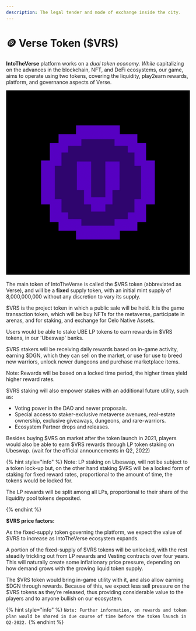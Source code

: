 ```yaml
---
description: The legal tender and mode of exchange inside the city.
---
```


# 🪙 Verse Token ($VRS)

**IntoTheVerse** platform works on a _dual token economy. While_ capitalizing on the advances in the blockchain, NFT, and DeFi ecosystems, our game, aims to operate using two tokens, covering the liquidity, play2earn rewards, platform, and governance aspects of Verse.

![](<../.gitbook/assets/CVRS Gif.gif>)



The main token of IntoTheVerse is called the $VRS token (abbreviated as Verse), and will be a **fixed** supply token, with an initial mint supply of 8,000,000,000 without any discretion to vary its supply.

$VRS is the project token in which a public sale will be held. It is the game transaction token, which will be buy NFTs for the metaverse, participate in arenas, and for staking, and exchange for Celo Native Assets.

Users would be able to stake UBE LP tokens to earn rewards in $VRS tokens, in our 'Ubeswap' banks.

$VRS stakers will be receiving daily rewards based on in-game activity, earning $DGN, which they can sell on the market, or use for use to breed new warriors, unlock newer dungeons and purchase marketplace items.

Note: Rewards will be based on a locked time period, the higher times yield higher reward rates.

$VRS staking will also empower stakes with an additional future utility, such as:

* Voting power in the DAO and newer proposals.
* Special access to staker-exclusive metaverse avenues, real-estate ownership, exclusive giveaways, dungeons, and rare-warriors.
* Ecosystem Partner drops and releases.

Besides buying $VRS on market after the token launch in 2021, players would also be able to earn $VRS rewards through LP token staking on Ubeswap. (wait for the official announcements in Q2, 2022)

{% hint style="info" %}
Note: LP staking on Ubeswap, will not be subject to a token lock-up but, on the other hand staking $VRS will be a locked form of staking for fixed reward rates, proportional to the amount of time, the tokens would be locked for.

The LP rewards will be split among all LPs, proportional to their share of the liquidity pool tokens deposited.


{% endhint %}

**$VRS price factors:**

As the fixed-supply token governing the platform, we expect the value of $VRS to increase as IntoTheVerse ecosystem expands.

A portion of the fixed-supply of $VRS tokens will be unlocked, with the rest steadily trickling out from LP rewards and Vesting contracts over four years.  This will naturally create some inflationary price pressure, depending on how demand grows with the growing liquid token supply.

The $VRS token would bring in-game utility with it, and also allow earning $DGN through rewards. Because of this, we expect less sell pressure on the $VRS tokens as they’re released, thus providing considerable value to the players and to anyone bullish on our ecosystem.

{% hint style="info" %}
`Note: Further information, on rewards and token plan would be shared in due course of time before the token launch in Q2-2022.`
{% endhint %}

